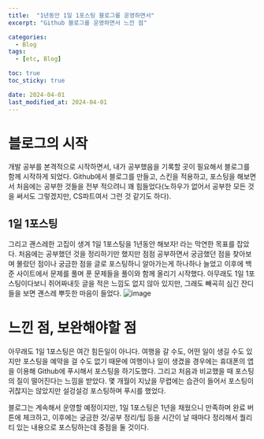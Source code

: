 ```yaml
---
title:  "1년동안 1일 1포스팅 블로그를 운영하면서"
excerpt: "Github 블로그를 운영하면서 느낀 점"

categories:
  - Blog
tags:
  - [etc, Blog]

toc: true
toc_sticky: true

date: 2024-04-01
last_modified_at: 2024-04-01
---
```


# 블로그의 시작
개발 공부를 본격적으로 시작하면서, 내가 공부했음을 기록할 곳이 필요해서 블로그를 함께 시작하게 되었다. Github에서 블로그를 만들고, 스킨을 적용하고, 포스팅을 해보면서 처음에는 공부한 것들을 전부 적으려니 꽤 힘들었다(노하우가 없어서 공부한 모든 것을 써서도 그렇겠지만, CS파트여서 그런 것 같기도 하다). 

## 1일 1포스팅
그리고 괜스레한 고집이 생겨 1일 1포스팅을 1년동안 해보자! 라는 막연한 목표를 잡았다. 처음에는 공부했던 것을 정리하기만 했지만 점점 공부하면서 궁금했던 점을 찾아보며 몰랐던 점이나 궁금한 점을 글로 포스팅하니 알아가는게 하나하나 늘었고 이후에 백준 사이트에서 문제를 풀며 푼 문제들을 풀이와 함께 올리기 시작했다. 아무래도 1일 1포스팅이다보니 쥐어짜내듯 글을 적은 느낌도 없지 않아 있지만, 그래도 빼곡히 심긴 잔디들을 보면 괜스레 뿌듯한 마음이 들었다. 
![image](https://github.com/98tech-savvy/98tech-savvy.github.io/assets/128434645/b2a30e5b-9391-4496-8c42-3b8cd9717e8d)

# 느낀 점, 보완해야할 점
아무래도 1일 1포스팅은 여간 힘든일이 아니다. 여행을 갈 수도, 어떤 일이 생길 수도 있지만 포스팅을 예약을 걸 수도 없기 때문에 여행이나 일이 생겼을 경우에는 휴대폰의 앱을 이용해 Github에 푸시해서 포스팅을 하기도했다. 그리고 처음과 비교했을 때 포스팅의 질이 떨어진다는 느낌을 받았다. 몇 개월이 지났을 무렵에는 습관이 들어서 포스팅이 귀찮지는 않았지만 설겅설겅 포스팅하며 푸시를 했었다. 

블로그는 계속해서 운영할 예정이지만, 1일 1포스팅은 1년을 채웠으니 만족하며 완료 버튼에 체크하고, 이후에는 궁금한 것/공부 정리/팁 등을 시간이 날 때마다 정리해서 퀄리티 있는 내용으로 포스팅하는데 중점을 둘 것이다.
